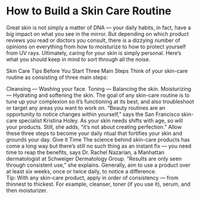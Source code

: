 # How to Build a Skin Care Routine

Great skin is not simply a matter of DNA — your daily habits, in fact, have a big impact on what you see in the mirror. But depending on which product reviews you read or doctors you consult, there is a dizzying number of opinions on everything from how to moisturize to how to protect yourself from UV rays. Ultimately, caring for your skin is simply personal. Here’s what you should keep in mind to sort through all the noise.

Skin Care Tips Before You Start
Three Main Steps
Think of your skin-care routine as consisting of three main steps:

Cleansing — Washing your face. 
Toning — Balancing the skin.
Moisturizing — Hydrating and softening the skin.
The goal of any skin-care routine is to tune up your complexion so it’s functioning at its best, and also troubleshoot or target any areas you want to work on. “Beauty routines are an opportunity to notice changes within yourself,” says the San Francisco skin-care specialist Kristina Holey. As your skin needs shifts with age, so will your products. Still, she adds, “it’s not about creating perfection.”   Allow these three steps to become your daily ritual that fortifies your skin and grounds your day.
Give it Time
The science behind skin-care products has come a long way but there’s still no such thing as an instant fix — you need time to reap the benefits, says Dr. Rachel Nazarian, a Manhattan dermatologist at Schweiger Dermatology Group. “Results are only seen through consistent use,” she explains. Generally, aim to use a product over at least six weeks, once or twice daily, to notice a difference.  
Tip: With any skin-care product, apply in order of consistency — from thinnest to thickest. For example, cleanser, toner (if you use it), serum, and then moisturizer.
